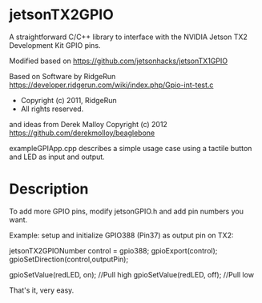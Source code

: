 # jetsonTX2GPIO
A straightforward C/C++ library to interface with the NVIDIA Jetson TX2 Development Kit GPIO pins.

Modified based on https://github.com/jetsonhacks/jetsonTX1GPIO


Based on Software by RidgeRun
https://developer.ridgerun.com/wiki/index.php/Gpio-int-test.c
 * Copyright (c) 2011, RidgeRun
 * All rights reserved.

and ideas from Derek Malloy Copyright (c) 2012
https://github.com/derekmolloy/beaglebone

exampleGPIApp.cpp describes a simple usage case using a tactile button and LED as input and output.


# Description
To add more GPIO pins, modify jetsonGPIO.h and add pin numbers you want.

Example: setup and initialize GPIO388 (Pin37) as output pin on TX2:

jetsonTX2GPIONumber control = gpio388; 
gpioExport(control);
gpioSetDirection(control,outputPin);


gpioSetValue(redLED, on);     //Pull high
gpioSetValue(redLED, off);    //Pull low

That's it, very easy.

